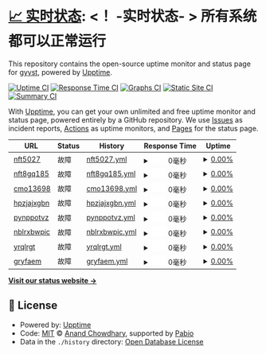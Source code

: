 # [📈 实时状态](https://upptime.xyzzz.rr.nu): <！ -实时状态- > **所有系统都可以正常运行**

This repository contains the open-source uptime monitor and status page for [gyyst](https://upptime.xyzzz.rr.nu), powered by [Upptime](https://github.com/upptime/upptime).

[![Uptime CI](https://github.com/gyyst/upptime/workflows/Uptime%20CI/badge.svg)](https://github.com/gyyst/upptime/actions?query=workflow%3A%22Uptime+CI%22)
[![Response Time CI](https://github.com/gyyst/upptime/workflows/Response%20Time%20CI/badge.svg)](https://github.com/gyyst/upptime/actions?query=workflow%3A%22Response+Time+CI%22)
[![Graphs CI](https://github.com/gyyst/upptime/workflows/Graphs%20CI/badge.svg)](https://github.com/gyyst/upptime/actions?query=workflow%3A%22Graphs+CI%22)
[![Static Site CI](https://github.com/gyyst/upptime/workflows/Static%20Site%20CI/badge.svg)](https://github.com/gyyst/upptime/actions?query=workflow%3A%22Static+Site+CI%22)
[![Summary CI](https://github.com/gyyst/upptime/workflows/Summary%20CI/badge.svg)](https://github.com/gyyst/upptime/actions?query=workflow%3A%22Summary+CI%22)

With [Upptime](https://upptime.js.org), you can get your own unlimited and free uptime monitor and status page, powered entirely by a GitHub repository. We use [Issues](https://github.com/gyyst/upptime/issues) as incident reports, [Actions](https://github.com/gyyst/upptime/actions) as uptime monitors, and [Pages](https://upptime.xyzzz.rr.nu) for the status page.

<!--start: status pages-->
<!-- This summary is generated by Upptime (https://github.com/upptime/upptime) -->
<!-- Do not edit this manually, your changes will be overwritten -->
<!-- prettier-ignore -->
| URL | Status | History | Response Time | Uptime |
| --- | ------ | ------- | ------------- | ------ |
| <img alt="" src="https://icons.duckduckgo.com/ip3/nft5027.crontab.rr.nu.ico" height="13"> [nft5027](https://nft5027.crontab.rr.nu/) | 故障 | [nft5027.yml](https://github.com/gyyst/upptime/commits/HEAD/history/nft5027.yml) | <details><summary><img alt="Response time graph" src="./graphs/nft5027/response-time-week.png" height="20"> 0毫秒</summary><br><a href="https://upptime.xyzzzz.ip-ddns.com/history/nft5027"><img alt="Response time 840" src="https://img.shields.io/endpoint?url=https%3A%2F%2Fraw.githubusercontent.com%2Fgyyst%2Fupptime%2FHEAD%2Fapi%2Fnft5027%2Fresponse-time.json"></a><br><a href="https://upptime.xyzzzz.ip-ddns.com/history/nft5027"><img alt="24-hour response time 0" src="https://img.shields.io/endpoint?url=https%3A%2F%2Fraw.githubusercontent.com%2Fgyyst%2Fupptime%2FHEAD%2Fapi%2Fnft5027%2Fresponse-time-day.json"></a><br><a href="https://upptime.xyzzzz.ip-ddns.com/history/nft5027"><img alt="7-day response time 0" src="https://img.shields.io/endpoint?url=https%3A%2F%2Fraw.githubusercontent.com%2Fgyyst%2Fupptime%2FHEAD%2Fapi%2Fnft5027%2Fresponse-time-week.json"></a><br><a href="https://upptime.xyzzzz.ip-ddns.com/history/nft5027"><img alt="30-day response time 0" src="https://img.shields.io/endpoint?url=https%3A%2F%2Fraw.githubusercontent.com%2Fgyyst%2Fupptime%2FHEAD%2Fapi%2Fnft5027%2Fresponse-time-month.json"></a><br><a href="https://upptime.xyzzzz.ip-ddns.com/history/nft5027"><img alt="1-year response time 840" src="https://img.shields.io/endpoint?url=https%3A%2F%2Fraw.githubusercontent.com%2Fgyyst%2Fupptime%2FHEAD%2Fapi%2Fnft5027%2Fresponse-time-year.json"></a></details> | <details><summary><a href="https://upptime.xyzzzz.ip-ddns.com/history/nft5027">0.00%</a></summary><a href="https://upptime.xyzzzz.ip-ddns.com/history/nft5027"><img alt="All-time uptime 13.63%" src="https://img.shields.io/endpoint?url=https%3A%2F%2Fraw.githubusercontent.com%2Fgyyst%2Fupptime%2FHEAD%2Fapi%2Fnft5027%2Fuptime.json"></a><br><a href="https://upptime.xyzzzz.ip-ddns.com/history/nft5027"><img alt="24-hour uptime 0.00%" src="https://img.shields.io/endpoint?url=https%3A%2F%2Fraw.githubusercontent.com%2Fgyyst%2Fupptime%2FHEAD%2Fapi%2Fnft5027%2Fuptime-day.json"></a><br><a href="https://upptime.xyzzzz.ip-ddns.com/history/nft5027"><img alt="7-day uptime 0.00%" src="https://img.shields.io/endpoint?url=https%3A%2F%2Fraw.githubusercontent.com%2Fgyyst%2Fupptime%2FHEAD%2Fapi%2Fnft5027%2Fuptime-week.json"></a><br><a href="https://upptime.xyzzzz.ip-ddns.com/history/nft5027"><img alt="30-day uptime 1.38%" src="https://img.shields.io/endpoint?url=https%3A%2F%2Fraw.githubusercontent.com%2Fgyyst%2Fupptime%2FHEAD%2Fapi%2Fnft5027%2Fuptime-month.json"></a><br><a href="https://upptime.xyzzzz.ip-ddns.com/history/nft5027"><img alt="1-year uptime 13.63%" src="https://img.shields.io/endpoint?url=https%3A%2F%2Fraw.githubusercontent.com%2Fgyyst%2Fupptime%2FHEAD%2Fapi%2Fnft5027%2Fuptime-year.json"></a></details>
| <img alt="" src="https://icons.duckduckgo.com/ip3/nft8gq185.crontab.rr.nu.ico" height="13"> [nft8gq185](https://nft8gq185.crontab.rr.nu/) | 故障 | [nft8gq185.yml](https://github.com/gyyst/upptime/commits/HEAD/history/nft8gq185.yml) | <details><summary><img alt="Response time graph" src="./graphs/nft8gq185/response-time-week.png" height="20"> 0毫秒</summary><br><a href="https://upptime.xyzzzz.ip-ddns.com/history/nft8gq185"><img alt="Response time 792" src="https://img.shields.io/endpoint?url=https%3A%2F%2Fraw.githubusercontent.com%2Fgyyst%2Fupptime%2FHEAD%2Fapi%2Fnft8gq185%2Fresponse-time.json"></a><br><a href="https://upptime.xyzzzz.ip-ddns.com/history/nft8gq185"><img alt="24-hour response time 0" src="https://img.shields.io/endpoint?url=https%3A%2F%2Fraw.githubusercontent.com%2Fgyyst%2Fupptime%2FHEAD%2Fapi%2Fnft8gq185%2Fresponse-time-day.json"></a><br><a href="https://upptime.xyzzzz.ip-ddns.com/history/nft8gq185"><img alt="7-day response time 0" src="https://img.shields.io/endpoint?url=https%3A%2F%2Fraw.githubusercontent.com%2Fgyyst%2Fupptime%2FHEAD%2Fapi%2Fnft8gq185%2Fresponse-time-week.json"></a><br><a href="https://upptime.xyzzzz.ip-ddns.com/history/nft8gq185"><img alt="30-day response time 0" src="https://img.shields.io/endpoint?url=https%3A%2F%2Fraw.githubusercontent.com%2Fgyyst%2Fupptime%2FHEAD%2Fapi%2Fnft8gq185%2Fresponse-time-month.json"></a><br><a href="https://upptime.xyzzzz.ip-ddns.com/history/nft8gq185"><img alt="1-year response time 792" src="https://img.shields.io/endpoint?url=https%3A%2F%2Fraw.githubusercontent.com%2Fgyyst%2Fupptime%2FHEAD%2Fapi%2Fnft8gq185%2Fresponse-time-year.json"></a></details> | <details><summary><a href="https://upptime.xyzzzz.ip-ddns.com/history/nft8gq185">0.00%</a></summary><a href="https://upptime.xyzzzz.ip-ddns.com/history/nft8gq185"><img alt="All-time uptime 14.12%" src="https://img.shields.io/endpoint?url=https%3A%2F%2Fraw.githubusercontent.com%2Fgyyst%2Fupptime%2FHEAD%2Fapi%2Fnft8gq185%2Fuptime.json"></a><br><a href="https://upptime.xyzzzz.ip-ddns.com/history/nft8gq185"><img alt="24-hour uptime 0.00%" src="https://img.shields.io/endpoint?url=https%3A%2F%2Fraw.githubusercontent.com%2Fgyyst%2Fupptime%2FHEAD%2Fapi%2Fnft8gq185%2Fuptime-day.json"></a><br><a href="https://upptime.xyzzzz.ip-ddns.com/history/nft8gq185"><img alt="7-day uptime 0.00%" src="https://img.shields.io/endpoint?url=https%3A%2F%2Fraw.githubusercontent.com%2Fgyyst%2Fupptime%2FHEAD%2Fapi%2Fnft8gq185%2Fuptime-week.json"></a><br><a href="https://upptime.xyzzzz.ip-ddns.com/history/nft8gq185"><img alt="30-day uptime 1.38%" src="https://img.shields.io/endpoint?url=https%3A%2F%2Fraw.githubusercontent.com%2Fgyyst%2Fupptime%2FHEAD%2Fapi%2Fnft8gq185%2Fuptime-month.json"></a><br><a href="https://upptime.xyzzzz.ip-ddns.com/history/nft8gq185"><img alt="1-year uptime 14.12%" src="https://img.shields.io/endpoint?url=https%3A%2F%2Fraw.githubusercontent.com%2Fgyyst%2Fupptime%2FHEAD%2Fapi%2Fnft8gq185%2Fuptime-year.json"></a></details>
| <img alt="" src="https://icons.duckduckgo.com/ip3/cmo13698.crontab.rr.nu.ico" height="13"> [cmo13698](https://cmo13698.crontab.rr.nu/) | 故障 | [cmo13698.yml](https://github.com/gyyst/upptime/commits/HEAD/history/cmo13698.yml) | <details><summary><img alt="Response time graph" src="./graphs/cmo13698/response-time-week.png" height="20"> 0毫秒</summary><br><a href="https://upptime.xyzzzz.ip-ddns.com/history/cmo13698"><img alt="Response time 772" src="https://img.shields.io/endpoint?url=https%3A%2F%2Fraw.githubusercontent.com%2Fgyyst%2Fupptime%2FHEAD%2Fapi%2Fcmo13698%2Fresponse-time.json"></a><br><a href="https://upptime.xyzzzz.ip-ddns.com/history/cmo13698"><img alt="24-hour response time 0" src="https://img.shields.io/endpoint?url=https%3A%2F%2Fraw.githubusercontent.com%2Fgyyst%2Fupptime%2FHEAD%2Fapi%2Fcmo13698%2Fresponse-time-day.json"></a><br><a href="https://upptime.xyzzzz.ip-ddns.com/history/cmo13698"><img alt="7-day response time 0" src="https://img.shields.io/endpoint?url=https%3A%2F%2Fraw.githubusercontent.com%2Fgyyst%2Fupptime%2FHEAD%2Fapi%2Fcmo13698%2Fresponse-time-week.json"></a><br><a href="https://upptime.xyzzzz.ip-ddns.com/history/cmo13698"><img alt="30-day response time 0" src="https://img.shields.io/endpoint?url=https%3A%2F%2Fraw.githubusercontent.com%2Fgyyst%2Fupptime%2FHEAD%2Fapi%2Fcmo13698%2Fresponse-time-month.json"></a><br><a href="https://upptime.xyzzzz.ip-ddns.com/history/cmo13698"><img alt="1-year response time 772" src="https://img.shields.io/endpoint?url=https%3A%2F%2Fraw.githubusercontent.com%2Fgyyst%2Fupptime%2FHEAD%2Fapi%2Fcmo13698%2Fresponse-time-year.json"></a></details> | <details><summary><a href="https://upptime.xyzzzz.ip-ddns.com/history/cmo13698">0.00%</a></summary><a href="https://upptime.xyzzzz.ip-ddns.com/history/cmo13698"><img alt="All-time uptime 15.42%" src="https://img.shields.io/endpoint?url=https%3A%2F%2Fraw.githubusercontent.com%2Fgyyst%2Fupptime%2FHEAD%2Fapi%2Fcmo13698%2Fuptime.json"></a><br><a href="https://upptime.xyzzzz.ip-ddns.com/history/cmo13698"><img alt="24-hour uptime 0.00%" src="https://img.shields.io/endpoint?url=https%3A%2F%2Fraw.githubusercontent.com%2Fgyyst%2Fupptime%2FHEAD%2Fapi%2Fcmo13698%2Fuptime-day.json"></a><br><a href="https://upptime.xyzzzz.ip-ddns.com/history/cmo13698"><img alt="7-day uptime 0.00%" src="https://img.shields.io/endpoint?url=https%3A%2F%2Fraw.githubusercontent.com%2Fgyyst%2Fupptime%2FHEAD%2Fapi%2Fcmo13698%2Fuptime-week.json"></a><br><a href="https://upptime.xyzzzz.ip-ddns.com/history/cmo13698"><img alt="30-day uptime 1.38%" src="https://img.shields.io/endpoint?url=https%3A%2F%2Fraw.githubusercontent.com%2Fgyyst%2Fupptime%2FHEAD%2Fapi%2Fcmo13698%2Fuptime-month.json"></a><br><a href="https://upptime.xyzzzz.ip-ddns.com/history/cmo13698"><img alt="1-year uptime 15.42%" src="https://img.shields.io/endpoint?url=https%3A%2F%2Fraw.githubusercontent.com%2Fgyyst%2Fupptime%2FHEAD%2Fapi%2Fcmo13698%2Fuptime-year.json"></a></details>
| <img alt="" src="https://icons.duckduckgo.com/ip3/hpzjajxgbn.crontab.rr.nu.ico" height="13"> [hpzjajxgbn](https://hpzjajxgbn.crontab.rr.nu/) | 故障 | [hpzjajxgbn.yml](https://github.com/gyyst/upptime/commits/HEAD/history/hpzjajxgbn.yml) | <details><summary><img alt="Response time graph" src="./graphs/hpzjajxgbn/response-time-week.png" height="20"> 0毫秒</summary><br><a href="https://upptime.xyzzzz.ip-ddns.com/history/hpzjajxgbn"><img alt="Response time 992" src="https://img.shields.io/endpoint?url=https%3A%2F%2Fraw.githubusercontent.com%2Fgyyst%2Fupptime%2FHEAD%2Fapi%2Fhpzjajxgbn%2Fresponse-time.json"></a><br><a href="https://upptime.xyzzzz.ip-ddns.com/history/hpzjajxgbn"><img alt="24-hour response time 0" src="https://img.shields.io/endpoint?url=https%3A%2F%2Fraw.githubusercontent.com%2Fgyyst%2Fupptime%2FHEAD%2Fapi%2Fhpzjajxgbn%2Fresponse-time-day.json"></a><br><a href="https://upptime.xyzzzz.ip-ddns.com/history/hpzjajxgbn"><img alt="7-day response time 0" src="https://img.shields.io/endpoint?url=https%3A%2F%2Fraw.githubusercontent.com%2Fgyyst%2Fupptime%2FHEAD%2Fapi%2Fhpzjajxgbn%2Fresponse-time-week.json"></a><br><a href="https://upptime.xyzzzz.ip-ddns.com/history/hpzjajxgbn"><img alt="30-day response time 0" src="https://img.shields.io/endpoint?url=https%3A%2F%2Fraw.githubusercontent.com%2Fgyyst%2Fupptime%2FHEAD%2Fapi%2Fhpzjajxgbn%2Fresponse-time-month.json"></a><br><a href="https://upptime.xyzzzz.ip-ddns.com/history/hpzjajxgbn"><img alt="1-year response time 992" src="https://img.shields.io/endpoint?url=https%3A%2F%2Fraw.githubusercontent.com%2Fgyyst%2Fupptime%2FHEAD%2Fapi%2Fhpzjajxgbn%2Fresponse-time-year.json"></a></details> | <details><summary><a href="https://upptime.xyzzzz.ip-ddns.com/history/hpzjajxgbn">0.00%</a></summary><a href="https://upptime.xyzzzz.ip-ddns.com/history/hpzjajxgbn"><img alt="All-time uptime 15.52%" src="https://img.shields.io/endpoint?url=https%3A%2F%2Fraw.githubusercontent.com%2Fgyyst%2Fupptime%2FHEAD%2Fapi%2Fhpzjajxgbn%2Fuptime.json"></a><br><a href="https://upptime.xyzzzz.ip-ddns.com/history/hpzjajxgbn"><img alt="24-hour uptime 0.00%" src="https://img.shields.io/endpoint?url=https%3A%2F%2Fraw.githubusercontent.com%2Fgyyst%2Fupptime%2FHEAD%2Fapi%2Fhpzjajxgbn%2Fuptime-day.json"></a><br><a href="https://upptime.xyzzzz.ip-ddns.com/history/hpzjajxgbn"><img alt="7-day uptime 0.00%" src="https://img.shields.io/endpoint?url=https%3A%2F%2Fraw.githubusercontent.com%2Fgyyst%2Fupptime%2FHEAD%2Fapi%2Fhpzjajxgbn%2Fuptime-week.json"></a><br><a href="https://upptime.xyzzzz.ip-ddns.com/history/hpzjajxgbn"><img alt="30-day uptime 1.38%" src="https://img.shields.io/endpoint?url=https%3A%2F%2Fraw.githubusercontent.com%2Fgyyst%2Fupptime%2FHEAD%2Fapi%2Fhpzjajxgbn%2Fuptime-month.json"></a><br><a href="https://upptime.xyzzzz.ip-ddns.com/history/hpzjajxgbn"><img alt="1-year uptime 15.52%" src="https://img.shields.io/endpoint?url=https%3A%2F%2Fraw.githubusercontent.com%2Fgyyst%2Fupptime%2FHEAD%2Fapi%2Fhpzjajxgbn%2Fuptime-year.json"></a></details>
| <img alt="" src="https://icons.duckduckgo.com/ip3/pynppotvz.crontab.rr.nu.ico" height="13"> [pynppotvz](https://pynppotvz.crontab.rr.nu/) | 故障 | [pynppotvz.yml](https://github.com/gyyst/upptime/commits/HEAD/history/pynppotvz.yml) | <details><summary><img alt="Response time graph" src="./graphs/pynppotvz/response-time-week.png" height="20"> 0毫秒</summary><br><a href="https://upptime.xyzzzz.ip-ddns.com/history/pynppotvz"><img alt="Response time 753" src="https://img.shields.io/endpoint?url=https%3A%2F%2Fraw.githubusercontent.com%2Fgyyst%2Fupptime%2FHEAD%2Fapi%2Fpynppotvz%2Fresponse-time.json"></a><br><a href="https://upptime.xyzzzz.ip-ddns.com/history/pynppotvz"><img alt="24-hour response time 0" src="https://img.shields.io/endpoint?url=https%3A%2F%2Fraw.githubusercontent.com%2Fgyyst%2Fupptime%2FHEAD%2Fapi%2Fpynppotvz%2Fresponse-time-day.json"></a><br><a href="https://upptime.xyzzzz.ip-ddns.com/history/pynppotvz"><img alt="7-day response time 0" src="https://img.shields.io/endpoint?url=https%3A%2F%2Fraw.githubusercontent.com%2Fgyyst%2Fupptime%2FHEAD%2Fapi%2Fpynppotvz%2Fresponse-time-week.json"></a><br><a href="https://upptime.xyzzzz.ip-ddns.com/history/pynppotvz"><img alt="30-day response time 0" src="https://img.shields.io/endpoint?url=https%3A%2F%2Fraw.githubusercontent.com%2Fgyyst%2Fupptime%2FHEAD%2Fapi%2Fpynppotvz%2Fresponse-time-month.json"></a><br><a href="https://upptime.xyzzzz.ip-ddns.com/history/pynppotvz"><img alt="1-year response time 753" src="https://img.shields.io/endpoint?url=https%3A%2F%2Fraw.githubusercontent.com%2Fgyyst%2Fupptime%2FHEAD%2Fapi%2Fpynppotvz%2Fresponse-time-year.json"></a></details> | <details><summary><a href="https://upptime.xyzzzz.ip-ddns.com/history/pynppotvz">0.00%</a></summary><a href="https://upptime.xyzzzz.ip-ddns.com/history/pynppotvz"><img alt="All-time uptime 24.66%" src="https://img.shields.io/endpoint?url=https%3A%2F%2Fraw.githubusercontent.com%2Fgyyst%2Fupptime%2FHEAD%2Fapi%2Fpynppotvz%2Fuptime.json"></a><br><a href="https://upptime.xyzzzz.ip-ddns.com/history/pynppotvz"><img alt="24-hour uptime 0.00%" src="https://img.shields.io/endpoint?url=https%3A%2F%2Fraw.githubusercontent.com%2Fgyyst%2Fupptime%2FHEAD%2Fapi%2Fpynppotvz%2Fuptime-day.json"></a><br><a href="https://upptime.xyzzzz.ip-ddns.com/history/pynppotvz"><img alt="7-day uptime 0.00%" src="https://img.shields.io/endpoint?url=https%3A%2F%2Fraw.githubusercontent.com%2Fgyyst%2Fupptime%2FHEAD%2Fapi%2Fpynppotvz%2Fuptime-week.json"></a><br><a href="https://upptime.xyzzzz.ip-ddns.com/history/pynppotvz"><img alt="30-day uptime 1.38%" src="https://img.shields.io/endpoint?url=https%3A%2F%2Fraw.githubusercontent.com%2Fgyyst%2Fupptime%2FHEAD%2Fapi%2Fpynppotvz%2Fuptime-month.json"></a><br><a href="https://upptime.xyzzzz.ip-ddns.com/history/pynppotvz"><img alt="1-year uptime 24.66%" src="https://img.shields.io/endpoint?url=https%3A%2F%2Fraw.githubusercontent.com%2Fgyyst%2Fupptime%2FHEAD%2Fapi%2Fpynppotvz%2Fuptime-year.json"></a></details>
| <img alt="" src="https://icons.duckduckgo.com/ip3/nblrxbwpic.crontab.rr.nu.ico" height="13"> [nblrxbwpic](https://nblrxbwpic.crontab.rr.nu/) | 故障 | [nblrxbwpic.yml](https://github.com/gyyst/upptime/commits/HEAD/history/nblrxbwpic.yml) | <details><summary><img alt="Response time graph" src="./graphs/nblrxbwpic/response-time-week.png" height="20"> 0毫秒</summary><br><a href="https://upptime.xyzzzz.ip-ddns.com/history/nblrxbwpic"><img alt="Response time 1140" src="https://img.shields.io/endpoint?url=https%3A%2F%2Fraw.githubusercontent.com%2Fgyyst%2Fupptime%2FHEAD%2Fapi%2Fnblrxbwpic%2Fresponse-time.json"></a><br><a href="https://upptime.xyzzzz.ip-ddns.com/history/nblrxbwpic"><img alt="24-hour response time 0" src="https://img.shields.io/endpoint?url=https%3A%2F%2Fraw.githubusercontent.com%2Fgyyst%2Fupptime%2FHEAD%2Fapi%2Fnblrxbwpic%2Fresponse-time-day.json"></a><br><a href="https://upptime.xyzzzz.ip-ddns.com/history/nblrxbwpic"><img alt="7-day response time 0" src="https://img.shields.io/endpoint?url=https%3A%2F%2Fraw.githubusercontent.com%2Fgyyst%2Fupptime%2FHEAD%2Fapi%2Fnblrxbwpic%2Fresponse-time-week.json"></a><br><a href="https://upptime.xyzzzz.ip-ddns.com/history/nblrxbwpic"><img alt="30-day response time 0" src="https://img.shields.io/endpoint?url=https%3A%2F%2Fraw.githubusercontent.com%2Fgyyst%2Fupptime%2FHEAD%2Fapi%2Fnblrxbwpic%2Fresponse-time-month.json"></a><br><a href="https://upptime.xyzzzz.ip-ddns.com/history/nblrxbwpic"><img alt="1-year response time 1140" src="https://img.shields.io/endpoint?url=https%3A%2F%2Fraw.githubusercontent.com%2Fgyyst%2Fupptime%2FHEAD%2Fapi%2Fnblrxbwpic%2Fresponse-time-year.json"></a></details> | <details><summary><a href="https://upptime.xyzzzz.ip-ddns.com/history/nblrxbwpic">0.00%</a></summary><a href="https://upptime.xyzzzz.ip-ddns.com/history/nblrxbwpic"><img alt="All-time uptime 24.67%" src="https://img.shields.io/endpoint?url=https%3A%2F%2Fraw.githubusercontent.com%2Fgyyst%2Fupptime%2FHEAD%2Fapi%2Fnblrxbwpic%2Fuptime.json"></a><br><a href="https://upptime.xyzzzz.ip-ddns.com/history/nblrxbwpic"><img alt="24-hour uptime 0.00%" src="https://img.shields.io/endpoint?url=https%3A%2F%2Fraw.githubusercontent.com%2Fgyyst%2Fupptime%2FHEAD%2Fapi%2Fnblrxbwpic%2Fuptime-day.json"></a><br><a href="https://upptime.xyzzzz.ip-ddns.com/history/nblrxbwpic"><img alt="7-day uptime 0.00%" src="https://img.shields.io/endpoint?url=https%3A%2F%2Fraw.githubusercontent.com%2Fgyyst%2Fupptime%2FHEAD%2Fapi%2Fnblrxbwpic%2Fuptime-week.json"></a><br><a href="https://upptime.xyzzzz.ip-ddns.com/history/nblrxbwpic"><img alt="30-day uptime 1.38%" src="https://img.shields.io/endpoint?url=https%3A%2F%2Fraw.githubusercontent.com%2Fgyyst%2Fupptime%2FHEAD%2Fapi%2Fnblrxbwpic%2Fuptime-month.json"></a><br><a href="https://upptime.xyzzzz.ip-ddns.com/history/nblrxbwpic"><img alt="1-year uptime 24.67%" src="https://img.shields.io/endpoint?url=https%3A%2F%2Fraw.githubusercontent.com%2Fgyyst%2Fupptime%2FHEAD%2Fapi%2Fnblrxbwpic%2Fuptime-year.json"></a></details>
| <img alt="" src="https://icons.duckduckgo.com/ip3/yrqlrgt.crontab.rr.nu.ico" height="13"> [yrqlrgt](https://yrqlrgt.crontab.rr.nu/) | 故障 | [yrqlrgt.yml](https://github.com/gyyst/upptime/commits/HEAD/history/yrqlrgt.yml) | <details><summary><img alt="Response time graph" src="./graphs/yrqlrgt/response-time-week.png" height="20"> 0毫秒</summary><br><a href="https://upptime.xyzzzz.ip-ddns.com/history/yrqlrgt"><img alt="Response time 697" src="https://img.shields.io/endpoint?url=https%3A%2F%2Fraw.githubusercontent.com%2Fgyyst%2Fupptime%2FHEAD%2Fapi%2Fyrqlrgt%2Fresponse-time.json"></a><br><a href="https://upptime.xyzzzz.ip-ddns.com/history/yrqlrgt"><img alt="24-hour response time 0" src="https://img.shields.io/endpoint?url=https%3A%2F%2Fraw.githubusercontent.com%2Fgyyst%2Fupptime%2FHEAD%2Fapi%2Fyrqlrgt%2Fresponse-time-day.json"></a><br><a href="https://upptime.xyzzzz.ip-ddns.com/history/yrqlrgt"><img alt="7-day response time 0" src="https://img.shields.io/endpoint?url=https%3A%2F%2Fraw.githubusercontent.com%2Fgyyst%2Fupptime%2FHEAD%2Fapi%2Fyrqlrgt%2Fresponse-time-week.json"></a><br><a href="https://upptime.xyzzzz.ip-ddns.com/history/yrqlrgt"><img alt="30-day response time 0" src="https://img.shields.io/endpoint?url=https%3A%2F%2Fraw.githubusercontent.com%2Fgyyst%2Fupptime%2FHEAD%2Fapi%2Fyrqlrgt%2Fresponse-time-month.json"></a><br><a href="https://upptime.xyzzzz.ip-ddns.com/history/yrqlrgt"><img alt="1-year response time 697" src="https://img.shields.io/endpoint?url=https%3A%2F%2Fraw.githubusercontent.com%2Fgyyst%2Fupptime%2FHEAD%2Fapi%2Fyrqlrgt%2Fresponse-time-year.json"></a></details> | <details><summary><a href="https://upptime.xyzzzz.ip-ddns.com/history/yrqlrgt">0.00%</a></summary><a href="https://upptime.xyzzzz.ip-ddns.com/history/yrqlrgt"><img alt="All-time uptime 11.28%" src="https://img.shields.io/endpoint?url=https%3A%2F%2Fraw.githubusercontent.com%2Fgyyst%2Fupptime%2FHEAD%2Fapi%2Fyrqlrgt%2Fuptime.json"></a><br><a href="https://upptime.xyzzzz.ip-ddns.com/history/yrqlrgt"><img alt="24-hour uptime 0.00%" src="https://img.shields.io/endpoint?url=https%3A%2F%2Fraw.githubusercontent.com%2Fgyyst%2Fupptime%2FHEAD%2Fapi%2Fyrqlrgt%2Fuptime-day.json"></a><br><a href="https://upptime.xyzzzz.ip-ddns.com/history/yrqlrgt"><img alt="7-day uptime 0.00%" src="https://img.shields.io/endpoint?url=https%3A%2F%2Fraw.githubusercontent.com%2Fgyyst%2Fupptime%2FHEAD%2Fapi%2Fyrqlrgt%2Fuptime-week.json"></a><br><a href="https://upptime.xyzzzz.ip-ddns.com/history/yrqlrgt"><img alt="30-day uptime 1.38%" src="https://img.shields.io/endpoint?url=https%3A%2F%2Fraw.githubusercontent.com%2Fgyyst%2Fupptime%2FHEAD%2Fapi%2Fyrqlrgt%2Fuptime-month.json"></a><br><a href="https://upptime.xyzzzz.ip-ddns.com/history/yrqlrgt"><img alt="1-year uptime 11.28%" src="https://img.shields.io/endpoint?url=https%3A%2F%2Fraw.githubusercontent.com%2Fgyyst%2Fupptime%2FHEAD%2Fapi%2Fyrqlrgt%2Fuptime-year.json"></a></details>
| <img alt="" src="https://icons.duckduckgo.com/ip3/gryfaem.crontab.rr.nu.ico" height="13"> [gryfaem](https://gryfaem.crontab.rr.nu/) | 故障 | [gryfaem.yml](https://github.com/gyyst/upptime/commits/HEAD/history/gryfaem.yml) | <details><summary><img alt="Response time graph" src="./graphs/gryfaem/response-time-week.png" height="20"> 0毫秒</summary><br><a href="https://upptime.xyzzzz.ip-ddns.com/history/gryfaem"><img alt="Response time 797" src="https://img.shields.io/endpoint?url=https%3A%2F%2Fraw.githubusercontent.com%2Fgyyst%2Fupptime%2FHEAD%2Fapi%2Fgryfaem%2Fresponse-time.json"></a><br><a href="https://upptime.xyzzzz.ip-ddns.com/history/gryfaem"><img alt="24-hour response time 0" src="https://img.shields.io/endpoint?url=https%3A%2F%2Fraw.githubusercontent.com%2Fgyyst%2Fupptime%2FHEAD%2Fapi%2Fgryfaem%2Fresponse-time-day.json"></a><br><a href="https://upptime.xyzzzz.ip-ddns.com/history/gryfaem"><img alt="7-day response time 0" src="https://img.shields.io/endpoint?url=https%3A%2F%2Fraw.githubusercontent.com%2Fgyyst%2Fupptime%2FHEAD%2Fapi%2Fgryfaem%2Fresponse-time-week.json"></a><br><a href="https://upptime.xyzzzz.ip-ddns.com/history/gryfaem"><img alt="30-day response time 0" src="https://img.shields.io/endpoint?url=https%3A%2F%2Fraw.githubusercontent.com%2Fgyyst%2Fupptime%2FHEAD%2Fapi%2Fgryfaem%2Fresponse-time-month.json"></a><br><a href="https://upptime.xyzzzz.ip-ddns.com/history/gryfaem"><img alt="1-year response time 797" src="https://img.shields.io/endpoint?url=https%3A%2F%2Fraw.githubusercontent.com%2Fgyyst%2Fupptime%2FHEAD%2Fapi%2Fgryfaem%2Fresponse-time-year.json"></a></details> | <details><summary><a href="https://upptime.xyzzzz.ip-ddns.com/history/gryfaem">0.00%</a></summary><a href="https://upptime.xyzzzz.ip-ddns.com/history/gryfaem"><img alt="All-time uptime 11.28%" src="https://img.shields.io/endpoint?url=https%3A%2F%2Fraw.githubusercontent.com%2Fgyyst%2Fupptime%2FHEAD%2Fapi%2Fgryfaem%2Fuptime.json"></a><br><a href="https://upptime.xyzzzz.ip-ddns.com/history/gryfaem"><img alt="24-hour uptime 0.00%" src="https://img.shields.io/endpoint?url=https%3A%2F%2Fraw.githubusercontent.com%2Fgyyst%2Fupptime%2FHEAD%2Fapi%2Fgryfaem%2Fuptime-day.json"></a><br><a href="https://upptime.xyzzzz.ip-ddns.com/history/gryfaem"><img alt="7-day uptime 0.00%" src="https://img.shields.io/endpoint?url=https%3A%2F%2Fraw.githubusercontent.com%2Fgyyst%2Fupptime%2FHEAD%2Fapi%2Fgryfaem%2Fuptime-week.json"></a><br><a href="https://upptime.xyzzzz.ip-ddns.com/history/gryfaem"><img alt="30-day uptime 1.38%" src="https://img.shields.io/endpoint?url=https%3A%2F%2Fraw.githubusercontent.com%2Fgyyst%2Fupptime%2FHEAD%2Fapi%2Fgryfaem%2Fuptime-month.json"></a><br><a href="https://upptime.xyzzzz.ip-ddns.com/history/gryfaem"><img alt="1-year uptime 11.28%" src="https://img.shields.io/endpoint?url=https%3A%2F%2Fraw.githubusercontent.com%2Fgyyst%2Fupptime%2FHEAD%2Fapi%2Fgryfaem%2Fuptime-year.json"></a></details>

<!--end: status pages-->

[**Visit our status website →**](https://upptime.xyzzz.rr.nu)

## 📄 License

- Powered by: [Upptime](https://github.com/upptime/upptime)
- Code: [MIT](./LICENSE) © [Anand Chowdhary](https://anandchowdhary.com), supported by [Pabio](https://pabio.com)
- Data in the `./history` directory: [Open Database License](https://opendatacommons.org/licenses/odbl/1-0/)
